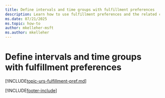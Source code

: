 ```yaml
---
title: Define intervals and time groups with fulfillment preferences
description: Learn how to use fulfillment preferences and the related concepts of intervals and time groups in Dynamics 365 Field Service.
ms.date: 07/21/2025
ms.topic: how-to
author: mkelleher-msft
ms.author: mkelleher
---
```

# Define intervals and time groups with fulfillment preferences

[!INCLUDE[topic-urs-fulfillment-pref.md](../shared/urs/fulfillment-pref.md)]

[!INCLUDE[footer-include](../includes/footer-banner.md)]
